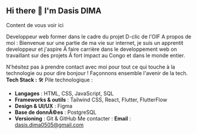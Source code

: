 ## Hi there 👋 I'm **Dasis DIMA**
Content de vous voir ici

Developpeur web former dans le cadre du projet D-clic de l'OIF
A propos de moi :
Bienvenue sur une partie de ma vie sur internet, je suis un apprentit developpeur et j'aspire Ã faire carrière dans le developpement web on travaillant sur des projets Ã fort impact au Congo et dans le monde entier.

N'hésitez pas à prendre contact avec moi pour tout ce qui touche à la technologie ou pour dire bonjour ! Façonnons ensemble l'avenir de la tech.
 **Tech Stack :** 
 🛠 Pile technologique :
- **Langages** : HTML, CSS, JavaScript, SQL
- **Frameworks & outils** : Tailwind CSS, React, Flutter, FlutterFlow
- **Design & UI/UX** : Figma
- **Base de donnÃ©es** : PostgreSQL
- **Versioning** : Git & GitHub
 Me contacter :
  **Email** : dasis.dima0505@gmail.com

<!--
**Dasis-D/Dasis-D** is a ✨ _special_ ✨ repository because its `README.md` (this file) appears on your GitHub profile.

Here are some ideas to get you started:

- 🔭 I’m currently working on ...
- 🌱 I’m currently learning ...
- 👯 I’m looking to collaborate on ...
- 🤔 I’m looking for help with ...
- 💬 Ask me about ...
- 📫 How to reach me: ...
- 😄 Pronouns: ...
- ⚡ Fun fact: ...
-->
